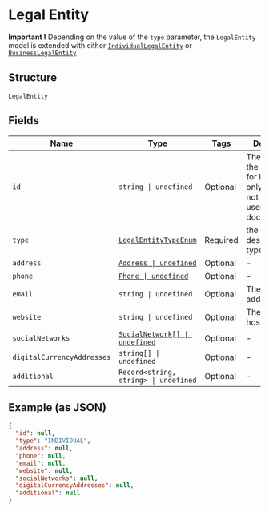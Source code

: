 
# Legal Entity

**Important !** Depending on the value of the `type` parameter, the `LegalEntity` model is extended with either [`IndividualLegalEntity`](../../doc/models/individual-legal-entity.md) or [`BusinessLegalEntity`](../../doc/models/business-legal-entity.md)

## Structure

`LegalEntity`

## Fields

| Name | Type | Tags | Description |
|  --- | --- | --- | --- |
| `id` | `string \| undefined` | Optional | The Party ID of the Customer, for internal use only. Should not appear in user facing documentation. |
| `type` | [`LegalEntityTypeEnum`](../../doc/models/legal-entity-type-enum.md) | Required | the second description of type parameter |
| `address` | [`Address \| undefined`](../../doc/models/address.md) | Optional | - |
| `phone` | [`Phone \| undefined`](../../doc/models/phone.md) | Optional | - |
| `email` | `string \| undefined` | Optional | The email address. |
| `website` | `string \| undefined` | Optional | The website hostname. |
| `socialNetworks` | [`SocialNetwork[] \| undefined`](../../doc/models/social-network.md) | Optional | - |
| `digitalCurrencyAddresses` | `string[] \| undefined` | Optional | - |
| `additional` | `Record<string, string> \| undefined` | Optional | - |

## Example (as JSON)

```json
{
  "id": null,
  "type": "INDIVIDUAL",
  "address": null,
  "phone": null,
  "email": null,
  "website": null,
  "socialNetworks": null,
  "digitalCurrencyAddresses": null,
  "additional": null
}
```

